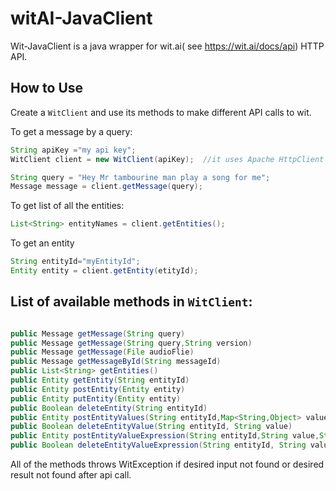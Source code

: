 witAI-JavaClient
================

Wit-JavaClient is a java wrapper for wit.ai( see https://wit.ai/docs/api) HTTP API.

How to Use
----------

Create a ```WitClient``` and use its methods to make different API calls to wit.

To get a message by a query:

```java
String apiKey ="my api key";
WitClient client = new WitClient(apiKey);  //it uses Apache HttpClient under the hood

String query = "Hey Mr tambourine man play a song for me";
Message message = client.getMessage(query);
```

To get list of all the entities:

```java
List<String> entityNames = client.getEntities();
```

To get an entity

```java
String entityId="myEntityId";
Entity entity = client.getEntity(etityId);
```

List of available methods in ```WitClient```:
--------------------------
```java

public Message getMessage(String query)
public Message getMessage(String query,String version)
public Message getMessage(File audioFlie)
public Message getMessageById(String messageId)
public List<String> getEntities()
public Entity getEntity(String entityId)
public Entity postEntity(Entity entity)
public Entity putEntity(Entity entity)
public Boolean deleteEntity(String entityId)
public Entity postEntityValues(String entityId,Map<String,Object> values)
public Boolean deleteEntityValue(String entityId, String value)
public Entity postEntityValueExpression(String entityId,String value,String expression)
public Boolean deleteEntityValueExpression(String entityId, String value,String expression)
```

All of the methods throws WitException if desired input not found or desired result not found after api call.
